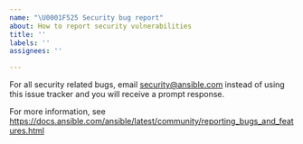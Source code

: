 ```yaml
---
name: "\U0001F525 Security bug report"
about: How to report security vulnerabilities
title: ''
labels: ''
assignees: ''

---
```


For all security related bugs, email security@ansible.com instead of using this issue tracker and you will receive a prompt response.

For more information, see https://docs.ansible.com/ansible/latest/community/reporting_bugs_and_features.html
